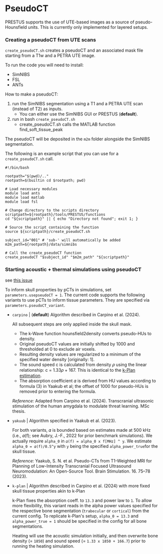 # PseudoCT

PRESTUS supports the use of UTE-based images as a source of pseudo-Hounsfield units. 
This is currently only implemented for layered setups.

### Creating a pseudoCT from UTE scans

```create_pseudoCT.sh``` creates a pseudoCT and an associated mask file starting from a T1w and a PETRA UTE image. 

To run the code you will need to install:
- SimNIBS
- FSL
- ANTs

How to make a pseudoCT:

1) run the SimNIBS segmentation using a T1 and a PETRA UTE scan (instead of T2) as inputs. 
    - You can either use the SimNIBS GUI or PRESTUS (**default**).
2) run in bash `create_pseudoCT.sh`
    - create_pseudoCT.sh calls the MATLAB function find_soft_tissue_peak

The pseudoCT will be deposited in the `m2m` folder alongside the SimNIBS segmentation. 

The following is an example script that you can use for a `create_pseudoCT.sh` call.

```
#!/bin/bash

rootpath="$(pwd)/.."
rootpath=$(builtin cd $rootpath; pwd)

# Load necessary modules
module load ants
module load matlab
module load fsl

# Change directory to the scripts directory
scriptpath=${rootpath}/tools/PRESTUS/functions
cd "${scriptpath}" || { echo "Directory not found"; exit 1; }

# Source the script containing the function
source ${scriptpath}/create_pseudoCT.sh

subject_id="001" # 'sub-' will automatically be added
m2m_path=${rootpath}/data/simnibs

# Call the create_pseudoCT function
create_pseudoCT "$subject_id" "$m2m_path" "${scriptpath}"
```

### Starting acoustic + thermal simulations using pseudoCT

see [this issue](https://github.com/Donders-Institute/PRESTUS/issues/43)

To inform skull properties by pCTs in simulations, set `parameters.usepseudoCT = 1`.
The current code supports the following variants to use pCTs to inform tissue parameters.
They are specified via `parameters.pseudoCT_variant`.

- `carpino` | (**default**) Algorithm described in Carpino et al. (2024). <br>

    All subsequent steps are only applied inside the skull mask.
    - The k-Wave function hounsfield2density converts pseudo-HUs to density. 
    - Original pseudoCT values are initially shifted by 1000 and thresholded at 0 to exclude air voxels. 
    - Resulting density values are regularized to a minimum of the specified water density [originally: 1]. 
    - The sound speed c is calculated from density 𝜌 using the linear relationship: c = 1.33𝜌 + 167. This is identical to the [k-Plan estimation](https://dispatch.k-plan.io/static/docs/simulation-pipeline.html#evaluating-plans).
    - The absorption coefficient 𝛼 is derived from HU values according to formula (3) in Yaakub et al; the offset of 1000 for pseudo-HUs is removed prior to entering the formula. 

    *Reference:* Adapted from Carpino et al. (2024). Transcranial ultrasonic stimulation of the human amygdala to modulate threat learning. MSc thesis.

- `yakuub` | Algorithm specified in Yaakub et al. (2023). <br>

    For both variants, 𝛼 is bounded based on estimates made at 500 kHz (i.e., 𝛼(f); see Aubry, J.-F., 2022 for prior benchmark simulations). We actually require ```alpha_0``` in ```𝛼(f) = alpha_0 x f[MHz] ^ y```. We estimate ```alpha_0 = 𝛼(f)/0.5^y``` with  ```y``` being the specified ```alpha_power_true```for the skull tissue. 

    *Reference:* Yaakub, S. N. et al. Pseudo-CTs from T1-Weighted MRI for Planning of Low-Intensity Transcranial Focused Ultrasound Neuromodulation: An Open-Source Tool. Brain Stimulation. 16. 75–78 (2023).

- `k-plan` | Algorithm described in Carpino et al. (2024) with more fixed skull tissue properties akin to k-Plan <br>

    k-Plan fixes the absorption coeff. to `13.3` and power law to `1`. To allow more flexibility, this variant reads in the alpha power values specified for the respective bone segmentation (`trabecular` or `cortical`) from the current config. To replicate k-Plan's setup, `alpha_0 = 13.3` and `alpha_power_true = 1` should be specified in the config for all bone segmentations.
    
    Heating will use the acoustic simulation initially, and then overwrite bone density (= `1850`) and sound speed (= `1.33 x 1850 + 166.7`) prior to running the heating simulation.


